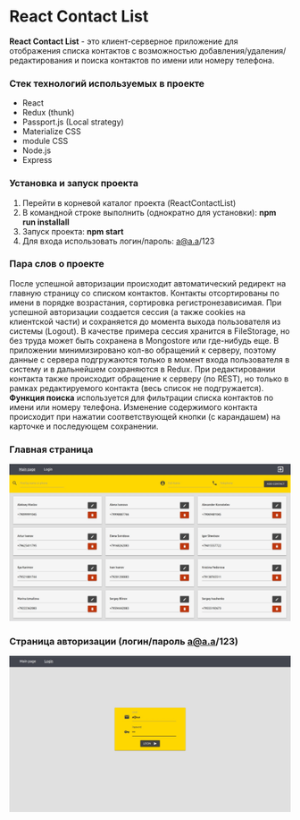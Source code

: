# React Contact List
**React Contact List** - это клиент-серверное приложение для отображения списка контактов с возможностью добавления/удаления/редактирования и поиска контактов по имени или номеру телефона.

### Стек технологий используемых в проекте
* React
* Redux (thunk)
* Passport.js (Local strategy)
* Materialize CSS
* module CSS
* Node.js
* Express

### Установка и запуск проекта
1. Перейти в корневой каталог проекта (ReactContactList) 
2. В командной строке выполнить (однократно для установки): **npm run installall**
3. Запуск проекта: **npm start**
4. Для входа использовать логин/пароль: a@a.a/123

### Пара слов о проекте
После успешной авторизации происходит автоматический редирект на главную страницу со списком контактов. Контакты отсортированы по имени в порядке возрастания, сортировка регистронезависимая. При успешной авторизации создается сессия (а также cookies на клиентской части) и сохраняется до момента выхода пользователя из системы (Logout). В качестве примера сессия хранится в FileStorage, но без труда может быть сохранена в Mongostore или где-нибудь еще. В приложении минимизировано кол-во обращений к серверу, поэтому данные с сервера подгружаются только в момент входа пользователя в систему и в дальнейшем сохраняются в Redux. При редактировании контакта также происходит обращение к серверу (по REST), но только в рамках редактируемого контакта (весь список не подгружается). 
**Функция поиска** используется для фильтрации списка контактов по имени или номеру телефона. Изменение содержимого контакта происходит при нажатии соответствующей кнопки (с карандашем) на карточке и последующем сохранении.

### Главная страница
![Main page](https://github.com/AlexKorostelev/ReactContactList/blob/main/client/public/image/main_page.jpg "Главная страница")
### Страница авторизации (логин/пароль a@a.a/123)
![Login page](https://github.com/AlexKorostelev/ReactContactList/blob/main/client/public/image/login_page.jpg "Cтраница авторизации")
